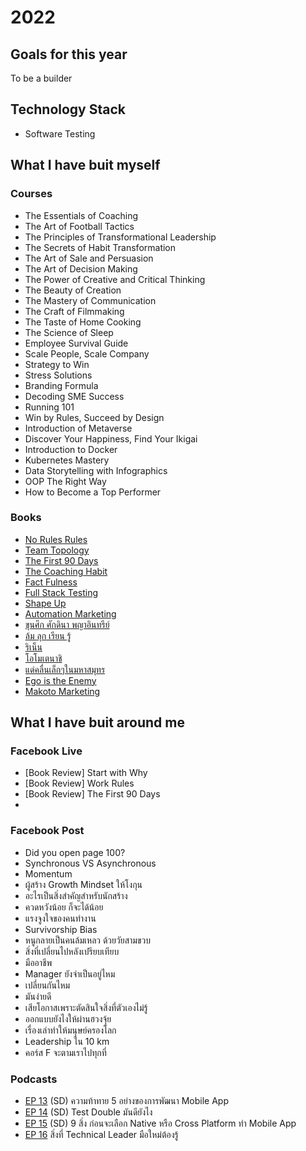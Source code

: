 # 2022

## Goals for this year
To be a builder

## Technology Stack
- Software Testing

## What I have buit myself

### Courses
- The Essentials of Coaching
- The Art of Football Tactics
- The Principles of Transformational Leadership
- The Secrets of Habit Transformation
- The Art of Sale and Persuasion
- The Art of Decision Making
- The Power of Creative and Critical Thinking
- The Beauty of Creation
- The Mastery of Communication
- The Craft of Filmmaking
- The Taste of Home Cooking
- The Science of Sleep
- Employee Survival Guide
- Scale People, Scale Company
- Strategy to Win
- Stress Solutions
- Branding Formula
- Decoding SME Success
- Running 101
- Win by Rules, Succeed by Design
- Introduction of Metaverse
- Discover Your Happiness, Find Your Ikigai
- Introduction to Docker
- Kubernetes Mastery
- Data Storytelling with Infographics
- OOP The Right Way
- How to Become a Top Performer

### Books
- [No Rules Rules](https://www.goodreads.com/book/show/49099937-no-rules-rules)
- [Team Topology](https://www.goodreads.com/book/show/44135420-team-topologies)
- [The First 90 Days](https://www.goodreads.com/book/show/15824358-the-first-90-days)
- [The Coaching Habit](https://www.goodreads.com/book/show/59129554)
- [Fact Fulness](https://www.goodreads.com/book/show/34890015-factfulness)
- [Full Stack Testing](https://www.goodreads.com/book/show/59891129-full-stack-testing)
- [Shape Up](https://www.goodreads.com/book/show/55987183-shape-up)
- [Automation Marketing](https://www.goodreads.com/book/show/56987867-automation-marketing)
- [ขุนศึก ศักดินา พญาอินทรีย์](https://www.goodreads.com/book/show/54869059)
- [ล้ม ลุก เรียน รู้](https://www.goodreads.com/book/show/55668151)
- [ริเน็น](https://www.goodreads.com/book/show/43399038-100)
- [โอโมเตนาชิ](https://www.goodreads.com/book/show/58319070)
- [แด่คลื่นเล็กๆในมหาสมุทร](https://www.goodreads.com/book/show/62624876)
- [Ego is the Enemy](https://www.goodreads.com/book/show/57888969)
- [Makoto Marketing](https://www.goodreads.com/book/show/57892131)

## What I have buit around me

### Facebook Live
- [Book Review] Start with Why
- [Book Review] Work Rules
- [Book Review] The First 90 Days
- 
### Facebook Post
- Did you open page 100?
- Synchronous VS Asynchronous
- Momentum
- ผู้สร้าง Growth Mindset ให้โงกุน
- อะไรเป็นสิ่งสำคัญสำหรับนักสร้าง
- ควดหวังน้อย ก็จะได้น้อย
- แรงจูงใจของคนทำงาน
- Survivorship Bias
- หนูกลายเป็นคนล้มเหลว ด้วยวัยสามขวบ
- สิ่งที่เปลี่ยนไปหลังเปรียบเทียบ
- มืออาชีพ
- Manager ยังจำเป็นอยู่ไหม
- เปลี่ยนกันไหม
- มันง่ายดี
- เสียโอกาสเพราะตัดสินใจสิ่งที่ตัวเองไม่รู้
- ออกแบบยังไงให้ผ่านฮวงจุ้ย
- เรื่องเล่าทำให้มนุษย์ครองโลก
- Leadership ใน 10 km
- คอร์ส F จะตามเราไปทุกที่

### Podcasts
- [EP 13](https://open.spotify.com/episode/711oULyYyZz8hjA5nz8Aoe?si=T7U5UJDbQfy3l-shJO6xnw&utm_source=copy-link&fbclid=IwAR2FvYqW8UXiIuSVz5eSqbIKzshOB6f4Wv8i0ywYKFlbx4nlFKS2JoE9DlU&nd=1) (SD) ความท้าทาย 5 อย่างของการพัฒนา Mobile App
- [EP 14](https://open.spotify.com/episode/4odhsNGxESce90EkT3RyZc?si=AFJbhrbBRyuXVonLEk2t5w&utm_source=copy-link&fbclid=IwAR3xw6fb5pUAgg0dZDjCobFuCRwMM0zsfavwiJEGq__fNuDZeRkLtTkDt3g&nd=1) (SD) Test Double มันดียังไง
- [EP 15](https://open.spotify.com/episode/09zqo5mIoK0iY5O8oSM146?si=D3oE2UqCSvSL2WUCXaJiww&utm_source=copy-link&fbclid=IwAR2BI841Z5SZ0DuQKiUS--VgARs1v2WMQXovBhThXM8NNtBtKkvEMlRrO2U&nd=1) (SD) 9 สิ่ง ก่อนจะเลือก Native หรือ Cross Platform ทำ Mobile App
- [EP 16](https://open.spotify.com/episode/0zLG9DrwmKRZkV5JhV6liY?si=bb3a7b9f0e8f4959) สิ่งที่ Technical Leader มือใหม่ต้องรู้
